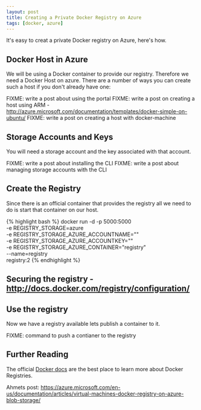 ```yaml
---
layout: post
title: Creating a Private Docker Registry on Azure
tags: [docker, azure]
---
```


It's easy to creat a private Docker registry on Azure, here's how.

## Docker Host in Azure

We will be using a Docker container to provide our registry. Therefore
we need a Docker Host on azure. There are a number of ways you can
create such a host if you don't already have one:

FIXME: write a post about using the portal
FIXME: write a post on creating a host using ARM - http://azure.microsoft.com/documentation/templates/docker-simple-on-ubuntu/
FIXME: write a post on creating a host with docker-machine

## Storage Accounts and Keys

You will need a storage account and the key associated with that
account.

FIXME: write a post about installing the CLI
FIXME: write a post about managing storage accounts with the CLI

## Create the Registry

Since there is an official container that provides the registry all we
need to do is start that container on our host.

{% highlight bash %}
docker run -d -p 5000:5000 \
     -e REGISTRY_STORAGE=azure \
     -e REGISTRY_STORAGE_AZURE_ACCOUNTNAME="<storage-account>" \
     -e REGISTRY_STORAGE_AZURE_ACCOUNTKEY="<storage-key>" \
     -e REGISTRY_STORAGE_AZURE_CONTAINER="registry" \
     --name=registry \
     registry:2
{% endhighlight %}

## Securing the registry - http://docs.docker.com/registry/configuration/

## Use the registry

Now we have a registry available lets publish a container to it.

FIXME: command to push a contianer to the registry

## Further Reading

The official [Docker docs](http://docs.docker.com/registry/) are the
best place to learn more about Docker Registries.

Ahmets post: https://azure.microsoft.com/en-us/documentation/articles/virtual-machines-docker-registry-on-azure-blob-storage/
